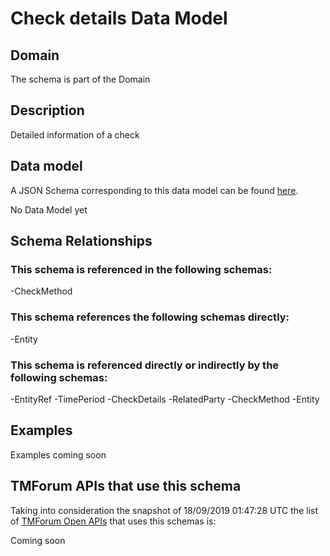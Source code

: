 # Check details Data Model

## Domain

The  schema is part of the  Domain

## Description

Detailed information of a check

## Data model

A JSON Schema corresponding to this data model can be found
[here](https://github.com/tmforum-rand/schemas/blob/master/Customer/CheckDetails.schema.json).

No Data Model yet

## Schema Relationships

### This schema is referenced in the following schemas:

-CheckMethod

### This schema references the following schemas directly:

-Entity

### This schema is referenced directly or indirectly by the following schemas:

-EntityRef
-TimePeriod
-CheckDetails
-RelatedParty
-CheckMethod
-Entity



## Examples

Examples coming soon

## TMForum APIs that use this schema

Taking into consideration the snapshot of 18/09/2019 01:47:28 UTC the list of [TMForum Open APIs](https://www.tmforum.org/open-apis/) that uses this schemas is:

Coming soon